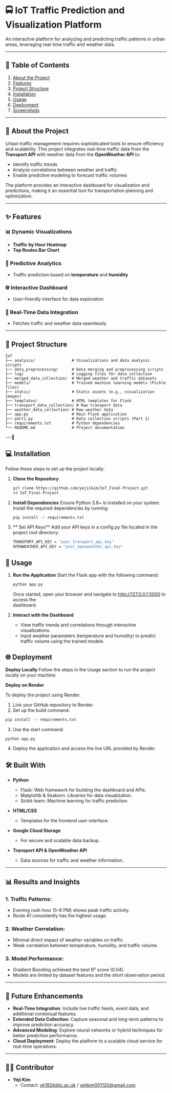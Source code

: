 # 🚍 IoT Traffic Prediction and Visualization Platform

An interactive platform for analyzing and predicting traffic patterns in urban areas, leveraging real-time traffic and weather data.

---

## 📖 Table of Contents
1. [About the Project](#about-the-project)
2. [Features](#features)
3. [Project Structure](#project-structure)
4. [Installation](#installation)
5. [Usage](#usage)
6. [Deployment](#deployment)
7. [Screenshots](#screenshots)

---

## 📌 About the Project

Urban traffic management requires sophisticated tools to ensure efficiency and scalability. This project integrates real-time traffic data from the **Transport API** with weather data from the **OpenWeather API** to:
- Identify traffic trends
- Analyze correlations between weather and traffic
- Enable predictive modeling to forecast traffic volumes

The platform provides an interactive dashboard for visualization and predictions, making it an essential tool for transportation planning and optimization.

---

## ✨ Features

### 📊 Dynamic Visualizations
- **Traffic by Hour Heatmap**
- **Top Routes Bar Chart**

### 🤖 Predictive Analytics
- Traffic prediction based on **temperature** and **humidity**

### 🌐 Interactive Dashboard
- User-friendly interface for data exploration

### 🔗 Real-Time Data Integration
- Fetches traffic and weather data seamlessly

---

## 📂 Project Structure

```plaintext
IoT
├── analysis/                # Visualizations and data analysis scripts
├── data_preprocessing/      # Data merging and preprocessing scripts
├── log/                     # Logging files for data collection
├── merged_data_collection/  # Merged weather and traffic datasets
├── models/                  # Trained machine learning models (Pickle files)
├── static/                  # Static assets (e.g., visualization images)
├── templates/               # HTML templates for Flask
├── transport_data_collection/ # Raw transport data
├── weather_data_collection/ # Raw weather data
├── app.py                   # Main Flask application
├── part1.py                 # Data collection scripts (Part 1)
├── requirements.txt         # Python dependencies
└── README.md                # Project documentation

```
---
## 💻 Installation

Follow these steps to set up the project locally:

1. **Clone the Repository**
   ```bash
   git clone https://github.com/yejiikim/IoT_Final-Project.git
   cd IoT_Final-Project

2. **Install Dependencies**
   Ensure Python 3.8+ is installed on your system. Install the required dependencies by running:
   ```bash
   pip install -r requirements.txt

3. ** Set API Keys**
   Add your API keys in a config.py file located in the project root directory:
   ```bash
   TRANSPORT_API_KEY = "your_transport_api_key"
   OPENWEATHER_API_KEY = "your_openweather_api_key"

## 🚀 Usage
1. **Run the Application**
    Start the Flask app with the following command:
    ```bash
    python app.py
    ```
    Once started, open your browser and navigate to http://127.0.0.1:5000 to access the 	
    dashboard.

2. **Interact with the Dashboard**
   - View traffic trends and correlations through interactive visualizations.
   - Input weather parameters (temperature and humidity) to predict traffic volume using the trained models.
  
## 🌐 Deployment

**Deploy Locally**
Follow the steps in the Usage section to run the project locally on your machine

**Deploy on Render**

To deploy the project using Render:
1. Link your GitHub repository to Render.
2. Set up the build command:
```bash
pip install -r requirements.txt
```

3. Use the start command:
```bash
python app.py
```

4. Deploy the application and access the live URL provided by Render.

## 🛠️ Built With

- **Python**  
  - Flask: Web framework for building the dashboard and APIs.  
  - Matplotlib & Seaborn: Libraries for data visualization.  
  - Scikit-learn: Machine learning for traffic prediction.  

- **HTML/CSS**  
  - Templates for the frontend user interface.  

- **Google Cloud Storage**  
  - For secure and scalable data backup.  

- **Transport API & OpenWeather API**  
  - Data sources for traffic and weather information.  

---

## 📊 Results and Insights

### 1. Traffic Patterns:
- Evening rush hour (5–6 PM) shows peak traffic activity.  
- Route A1 consistently has the highest usage.  

### 2. Weather Correlation:
- Minimal direct impact of weather variables on traffic.  
- Weak correlation between temperature, humidity, and traffic volume.  

### 3. Model Performance:
- Gradient Boosting achieved the best R² score (0.04).  
- Models are limited by dataset features and the short observation period.  

---

## 🌟 Future Enhancements

- **Real-Time Integration**: Include live traffic feeds, event data, and additional contextual features.  
- **Extended Data Collection**: Capture seasonal and long-term patterns to improve prediction accuracy.  
- **Advanced Modeling**: Explore neural networks or hybrid techniques for better prediction performance.  
- **Cloud Deployment**: Deploy the platform to a scalable cloud service for real-time operations.  

---

## 👩‍💻 Contributor

- **Yeji Kim**  
  - Contact: [yk1924@ic.ac.uk](mailto:yk1924@ic.ac.uk) / [yejikim001120@gmail.com](mailto:yejikim001120@gmail.com)  


